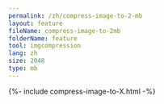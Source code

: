 ```yaml
---
permalink: /zh/compress-image-to-2-mb
layout: feature
fileName: compress-image-to-2mb
folderName: feature
tool: imgcompression
lang: zh
size: 2048
type: mb
---
```


{%- include compress-image-to-X.html -%}
